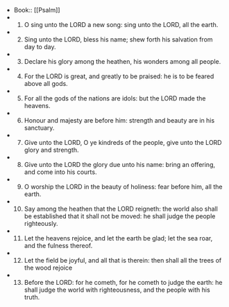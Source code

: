 - Book:: [[Psalm]]
- 1. O sing unto the LORD a new song: sing unto the LORD, all the earth.
- 2. Sing unto the LORD, bless his name; shew forth his salvation from day to day.
- 3. Declare his glory among the heathen, his wonders among all people.
- 4. For the LORD is great, and greatly to be praised: he is to be feared above all gods.
- 5. For all the gods of the nations are idols: but the LORD made the heavens.
- 6. Honour and majesty are before him: strength and beauty are in his sanctuary.
- 7. Give unto the LORD, O ye kindreds of the people, give unto the LORD glory and strength.
- 8. Give unto the LORD the glory due unto his name: bring an offering, and come into his courts.
- 9. O worship the LORD in the beauty of holiness: fear before him, all the earth.
- 10. Say among the heathen that the LORD reigneth: the world also shall be established that it shall not be moved: he shall judge the people righteously.
- 11. Let the heavens rejoice, and let the earth be glad; let the sea roar, and the fulness thereof.
- 12. Let the field be joyful, and all that is therein: then shall all the trees of the wood rejoice
- 13. Before the LORD: for he cometh, for he cometh to judge the earth: he shall judge the world with righteousness, and the people with his truth.
